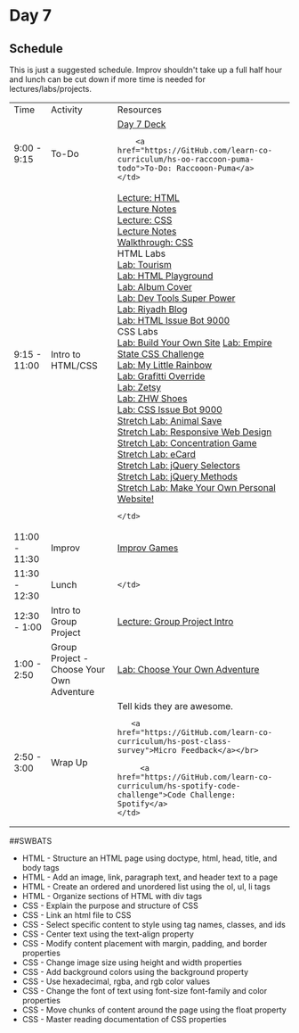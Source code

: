 # Day 7

## Schedule

This is just a suggested schedule. Improv shouldn't take up a full half hour and lunch can be cut down if more time is needed for lectures/labs/projects.

<table>
	<tr>
	  <td>Time</td>
	  <td>Activity</td>
	  <td>Resources</td>
	</tr>
	<tr>
    <td>9:00 - 9:15</td>
    <td>To-Do</td>
    <td>
        <a href="https://docs.google.com/presentation/d/1njVWvkm-bjir6aGeDe9vUsx2A0vdp2bBLKrYIkKy4O0/edit#slide=id.g415fa6f76_018">Day 7 Deck</a></br>

        <a href="https://GitHub.com/learn-co-curriculum/hs-oo-raccoon-puma-todo">To-Do: Raccooon-Puma</a>
    </td>
  </tr>
  <tr>
    <td>9:15 - 11:00</td>
    <td>Intro to HTML/CSS</td>
    <td>
    	<a href="lectures/html/LECTURE.md">Lecture: HTML</a></br>
      <a href="lectures/html">Lecture Notes</a></br>
    	<a href="lectures/css/LECTURE.md">Lecture: CSS</a></br>
      <a href="lectures/css/LECTURE.md">Lecture Notes</a></br>
    	<a href="https://GitHub.com/learn-co-curriculum/css-walkthrough-hs">Walkthrough: CSS</a></br>
    	HTML Labs</br>
    	<a href="https://GitHub.com/learn-co-curriculum/hs-tourism-website-lab">Lab: Tourism</a></br>
    	<a href="https://GitHub.com/learn-co-curriculum/html-playground">Lab: HTML Playground</a></br>
    	<a href="https://GitHub.com/learn-co-curriculum/hs-album-cover">Lab: Album Cover</a></br>
    	<a href="https://GitHub.com/learn-co-curriculum/dev-tools-super-power">Lab: Dev Tools Super Power</a></br>
    	<a href="https://GitHub.com/learn-co-curriculum/fe-riyadh-blog">Lab: Riyadh Blog</a></br>
    	<a href="https://GitHub.com/learn-co-curriculum/html-issue-bot-9000">Lab: HTML Issue Bot 9000</a></br>
    	CSS Labs</br>
      <a href="https://GitHub.com/learn-co-curriculum/hs-ruby1-my-website"> Lab: Build Your Own Site</a>
    	<a href="https://GitHub.com/learn-co-curriculum/hs-empire-state-css-challenge">Lab: Empire State CSS Challenge</a></br>
    	<a href="https://GitHub.com/learn-co-curriculum/hs-my-little-rainbow">Lab: My Little Rainbow</a></br>
    	<a href="https://GitHub.com/learn-co-curriculum/hs-css-graffiti-override">Lab: Grafitti Override</a></br>
    	<a href="https://GitHub.com/learn-co-curriculum/hs-zetsy">Lab: Zetsy</a></br>
    	<a href="https://GitHub.com/learn-co-curriculum/hs-zhw-shoes-layout">Lab: ZHW Shoes</a></br>
    	<a href="https://GitHub.com/learn-co-curriculum/css-issue-bot-9000">Lab: CSS Issue Bot 9000</a></br>
    	<a href="https://GitHub.com/learn-co-curriculum/animal-save">Stretch Lab: Animal Save</a></br>
    	<a href="https://GitHub.com/learn-co-curriculum/hs-responsive-web-design-stretch">Stretch Lab: Responsive Web Design</a></br>
    	<a href="https://GitHub.com/learn-co-curriculum/fe-concentration-game">Stretch Lab: Concentration Game</a></br>
    	<a href="https://GitHub.com/learn-co-curriculum/ecard-site-layout">Stretch Lab: eCard</a></br>
    	<a href="https://GitHub.com/learn-co-curriculum/fe-jquery-exploring-selectors">Stretch Lab: jQuery Selectors</a></br>
    	<a href="https://GitHub.com/learn-co-curriculum/fe-jquery-exploring-methods">Stretch Lab: jQuery Methods</a></br>
    	<a href="https://GitHub.com/learn-co-curriculum/hs-my-website">Stretch Lab: Make Your Own Personal Website!</a></br>
    	

    </td>
  </tr>
  <tr>
    <td>11:00 - 11:30</td>
    <td>Improv</td>
    <td>
       <a href="https://GitHub.com/learn-co-curriculum/tf-improv-games">Improv Games</a>
    </td>
  </tr>
  <tr>
    <td>11:30 - 12:30</td>
    <td>Lunch</td>
    <td>
       
   	</td>
  </tr>
  <tr>
    <td>12:30 - 1:00</td>
    <td>Intro to Group Project</td>
    <td>
       <a href="lectures/group-project-introduction">Lecture: Group Project Intro</a>
   	</td>
  </tr>
   <tr>
    <td>1:00 - 2:50</td>
    <td>Group Project - Choose Your Own Adventure</td>
    <td>
    <a href="https://GitHub.com/learn-co-curriculum/Hs-Html-Css-Group-Project">Lab: Choose Your Own Adventure</a>
   </td>
  </tr>
  <tr>
    <td>2:50 - 3:00</td>
    <td>Wrap Up</td>
    <td>
       Tell kids they are awesome.</br>

       <a href="https://GitHub.com/learn-co-curriculum/hs-post-class-survey">Micro Feedback</a></br>

	     <a href="https://GitHub.com/learn-co-curriculum/hs-spotify-code-challenge">Code Challenge: Spotify</a>
   	</td>
  </tr>
</table>


##SWBATS
+ HTML - Structure an HTML page using doctype, html, head, title, and body tags
+ HTML - Add an image, link, paragraph text, and header text to a page
+ HTML - Create an ordered and unordered list using the ol, ul, li tags
+ HTML - Organize sections of HTML with div tags
+ CSS - Explain the purpose and structure of CSS
+ CSS - Link an html file to CSS
+ CSS - Select specific content to style using tag names, classes, and ids
+ CSS - Center text using the text-align property
+ CSS - Modify content placement with margin, padding, and border properties
+ CSS - Change image size using height and width properties
+ CSS - Add background colors using the background property
+ CSS - Use hexadecimal, rgba, and rgb color values
+ CSS - Change the font of text using font-size font-family and color properties
+ CSS - Move chunks of content around the page using the float property
+ CSS - Master reading documentation of CSS properties
